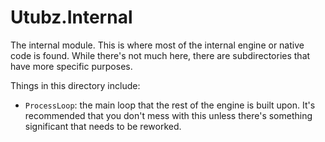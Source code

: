 # Utubz.Internal
The internal module. This is where most of the internal engine or native code is found. While there's not much here, there are subdirectories that have more specific purposes.

Things in this directory include:
- `ProcessLoop`: the main loop that the rest of the engine is built upon. It's recommended that you don't mess with this unless there's something significant that needs to be reworked.